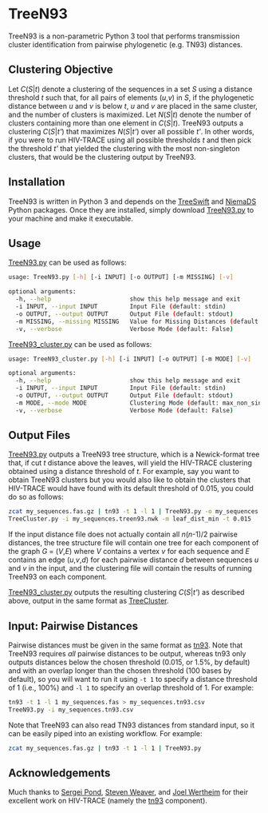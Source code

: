 # TreeN93
TreeN93 is a non-parametric Python 3 tool that performs transmission cluster identification from pairwise phylogenetic (e.g. TN93) distances.

## Clustering Objective
Let *C*(*S*|*t*) denote a clustering of the sequences in a set *S* using a distance threshold *t* such that, for all pairs of elements (*u*,*v*) in *S*, if the phylogenetic distance between *u* and *v* is below *t*, *u* and *v* are placed in the same cluster, and the number of clusters is maximized. Let *N*(*S*|*t*) denote the number of clusters containing more than one element in *C*(*S*|*t*). TreeN93 outputs a clustering *C*(*S*|*t'*) that maximizes *N*(*S*|*t'*) over all possible *t'*. In other words, if you were to run HIV-TRACE using all possible thresholds *t* and then pick the threshold *t'* that yielded the clustering with the most non-singleton clusters, that would be the clustering output by TreeN93.

## Installation
TreeN93 is written in Python 3 and depends on the [TreeSwift](https://github.com/niemasd/TreeSwift) and [NiemaDS](https://github.com/niemasd/NiemaDS) Python packages. Once they are installed, simply download [TreeN93.py](https://github.com/niemasd/TreeN93/blob/master/TreeN93.py) to your machine and make it executable.

## Usage
[TreeN93.py](TreeN93.py) can be used as follows:

```bash
usage: TreeN93.py [-h] [-i INPUT] [-o OUTPUT] [-m MISSING] [-v]

optional arguments:
  -h, --help                      show this help message and exit
  -i INPUT, --input INPUT         Input File (default: stdin)
  -o OUTPUT, --output OUTPUT      Output File (default: stdout)
  -m MISSING, --missing MISSING   Value for Missing Distances (default: inf)
  -v, --verbose                   Verbose Mode (default: False)
```

[TreeN93_cluster.py](TreeN93_cluster.py) can be used as follows:

```bash
usage: TreeN93_cluster.py [-h] [-i INPUT] [-o OUTPUT] [-m MODE] [-v]

optional arguments:
  -h, --help                      show this help message and exit
  -i INPUT, --input INPUT         Input File (default: stdin)
  -o OUTPUT, --output OUTPUT      Output File (default: stdout)
  -m MODE, --mode MODE            Clustering Mode (default: max_non_singleton)
  -v, --verbose                   Verbose Mode (default: False)
```

## Output Files
[TreeN93.py](TreeN93.py) outputs a TreeN93 tree structure, which is a Newick-format tree that, if cut *t* distance above the leaves, will yield the HIV-TRACE clustering obtained using a distance threshold of *t*. For example, say you want to obtain TreeN93 clusters but you would also like to obtain the clusters that HIV-TRACE would have found with its default threshold of 0.015, you could do so as follows:

```bash
zcat my_sequences.fas.gz | tn93 -t 1 -l 1 | TreeN93.py -o my_sequences.treen93.nwk
TreeCluster.py -i my_sequences.treen93.nwk -m leaf_dist_min -t 0.015
```

If the input distance file does not actually contain all *n*(*n*-1)/2 pairwise distances, the tree structure file will contain one tree for each component of the graph *G* = (*V*,*E*) where *V* contains a vertex *v* for each sequence and *E* contains an edge (*u*,*v*,*d*) for each pairwise distance *d* between sequences *u* and *v* in the input, and the clustering file will contain the results of running TreeN93 on each component.

[TreeN93_cluster.py](TreeN93_cluster.py) outputs the resulting clustering *C*(*S*|*t'*) as described above, output in the same format as [TreeCluster](https://github.com/niemasd/TreeCluster).

## Input: Pairwise Distances
Pairwise distances must be given in the same format as [tn93](https://github.com/veg/tn93). Note that TreeN93 requires *all* pairwise distances to be output, whereas tn93 only outputs distances below the chosen threshold (0.015, or 1.5%, by default) and with an overlap longer than the chosen threshold (100 bases by default), so you will want to run it using `-t 1` to specify a distance threshold of 1 (i.e., 100%) and `-l 1` to specify an overlap threshold of 1. For example:

```bash
tn93 -t 1 -l 1 my_sequences.fas > my_sequences.tn93.csv
TreeN93.py -i my_sequences.tn93.csv
```

Note that TreeN93 can also read TN93 distances from standard input, so it can be easily piped into an existing workflow. For example:

```bash
zcat my_sequences.fas.gz | tn93 -t 1 -l 1 | TreeN93.py
```

## Acknowledgements
Much thanks to [Sergei Pond](http://spond.github.io/CV.js/cv.html), [Steven Weaver](http://www.stevenweaver.org/), and [Joel Wertheim](http://id.ucsd.edu/faculty/wertheim.shtml) for their excellent work on HIV-TRACE (namely the [tn93](https://github.com/veg/tn93) component).
